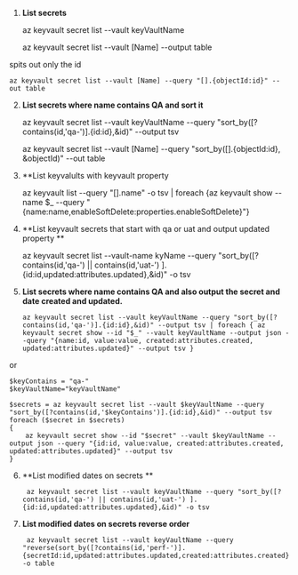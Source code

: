 1. **List secrets**

    az keyvault secret list --vault keyVaultName
    
    az keyvault secret list --vault [Name] --output table
  
  spits out only the id
    
    az keyvault secret list --vault [Name] --query "[].{objectId:id}" --out table

2. **List secrets where name contains QA and sort it**

    az keyvault secret list --vault keyVaultName --query "sort_by([?contains(id,'qa-')].{id:id},&id)" --output tsv
    
    az keyvault secret list --vault [Name] --query "sort_by([].{objectId:id}, &objectId)" --out table

3. **List keyvalults with keyvault property

    az keyvault list --query "[].name" -o tsv | foreach {az keyvault show --name $_ --query "{name:name,enableSoftDelete:properties.enableSoftDelete}"}
    
4. **List keyvault secrets that start with qa or uat and output updated property **
   
    az keyvault secret list --vault-name kyName --query "sort_by([?contains(id,'qa-') || contains(id,'uat-') ].{id:id,updated:attributes.updated},&id)" -o tsv
   
5. **List secrets where name contains QA and also output the secret and date created and updated.**      
        
       az keyvault secret list --vault keyVaultName --query "sort_by([?contains(id,'qa-')].{id:id},&id)" --output tsv | foreach { az keyvault secret show --id "$_" --vault keyVaultName --output json --query "{name:id, value:value, created:attributes.created, updated:attributes.updated}" --output tsv }

or

    $keyContains = "qa-"
    $keyVaultName="keyVaultName"
    
    $secrets = az keyvault secret list --vault $keyVaultName --query "sort_by([?contains(id,'$keyContains')].{id:id},&id)" --output tsv
    foreach ($secret in $secrets)
    {
        az keyvault secret show --id "$secret" --vault $keyVaultName --output json --query "{id:id, value:value, created:attributes.created, updated:attributes.updated}" --output tsv
    }
    
6. **List modified dates on secrets **

        az keyvault secret list --vault keyVaultName --query "sort_by([?contains(id,'qa-') || contains(id,'uat-') ].{id:id,updated:attributes.updated},&id)" -o tsv
        
7. **List modified dates on secrets reverse order**
            
        az keyvault secret list --vault keyVaultName --query "reverse(sort_by([?contains(id,'perf-')].{secretId:id,updated:attributes.updated,created:attributes.created},&updated))" -o table
